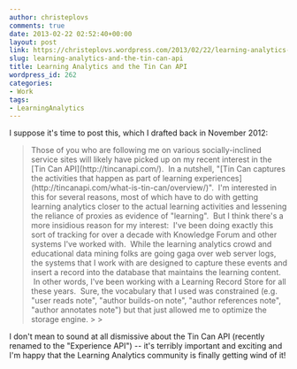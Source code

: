```yaml
---
author: christeplovs
comments: true
date: 2013-02-22 02:52:40+00:00
layout: post
link: https://christeplovs.wordpress.com/2013/02/22/learning-analytics-and-the-tin-can-api/
slug: learning-analytics-and-the-tin-can-api
title: Learning Analytics and the Tin Can API
wordpress_id: 262
categories:
- Work
tags:
- LearningAnalytics
---
```


I suppose it's time to post this, which I drafted back in November 2012:




<blockquote>Those of you who are following me on various socially-inclined service sites will likely have picked up on my recent interest in the [Tin Can API](http://tincanapi.com/).  In a nutshell, "[Tin Can captures the activities that happen as part of learning experiences](http://tincanapi.com/what-is-tin-can/overview/)".  I'm interested in this for several reasons, most of which have to do with getting learning analytics closer to the actual learning activities and lessening the reliance of proxies as evidence of "learning".  But I think there's a more insidious reason for my interest:  I've been doing exactly this sort of tracking for over a decade with Knowledge Forum and other systems I've worked with.  While the learning analytics crowd and educational data mining folks are going gaga over web server logs, the systems that I work with are designed to capture these events and insert a record into the database that maintains the learning content.  In other words, I've been working with a Learning Record Store for all these years.  Sure, the vocabulary that I used was constrained (e.g. "user reads note", "author builds-on note", "author references note", "author annotates note") but that just allowed me to optimize the storage engine.
> 
> </blockquote>





I don't mean to sound at all dismissive about the Tin Can API (recently renamed to the "Experience API") -- it's terribly important and exciting and I'm happy that the Learning Analytics community is finally getting wind of it!

